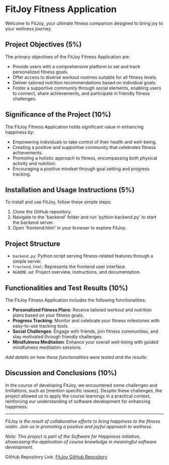 # FitJoy Fitness Application

Welcome to FitJoy, your ultimate fitness companion designed to bring joy to your wellness journey.

## Project Objectives (5%)

The primary objectives of the FitJoy Fitness Application are:

- Provide users with a comprehensive platform to set and track personalized fitness goals.
- Offer access to diverse workout routines suitable for all fitness levels.
- Deliver tailored nutrition recommendations based on individual goals.
- Foster a supportive community through social elements, enabling users to connect, share achievements, and participate in friendly fitness challenges.

## Significance of the Project (10%)

The FitJoy Fitness Application holds significant value in enhancing happiness by:

- Empowering individuals to take control of their health and well-being.
- Creating a positive and supportive community that celebrates fitness achievements.
- Promoting a holistic approach to fitness, encompassing both physical activity and nutrition.
- Encouraging a positive mindset through goal setting and progress tracking.

## Installation and Usage Instructions (5%)

To install and use FitJoy, follow these simple steps:

1. Clone the GitHub repository.
2. Navigate to the 'backend' folder and run 'python backend.py' to start the backend server.
3. Open 'frontend.html' in your browser to explore FitJoy.

## Project Structure

- `backend.py`: Python script serving fitness-related features through a simple server.
- `frontend.html`: Represents the frontend user interface.
- `README.md`: Project overview, instructions, and documentation.

## Functionalities and Test Results (10%)

The FitJoy Fitness Application includes the following functionalities:

- **Personalized Fitness Plans**: Receive tailored workout and nutrition plans based on your fitness goals.
- **Progress Tracking**: Monitor and celebrate your fitness milestones with easy-to-use tracking tools.
- **Social Challenges**: Engage with friends, join fitness communities, and stay motivated through friendly challenges.
- **Mindfulness Meditation**: Enhance your overall well-being with guided mindfulness meditation sessions.

*Add details on how these functionalities were tested and the results.*

## Discussion and Conclusions (10%)

In the course of developing FitJoy, we encountered some challenges and limitations, such as [mention specific issues]. Despite these challenges, the project allowed us to apply the course learnings in a practical context, reinforcing our understanding of software development for enhancing happiness.

---

*FitJoy is the result of collaborative efforts to bring happiness to the fitness realm. Join us in promoting a positive and joyful approach to wellness.*

*Note: This project is part of the Software for Happiness initiative, showcasing the application of course knowledge in meaningful software development.*

GitHub Repository Link: [FitJoy GitHub Repository](https://github.com/leceacodes/FITJOYY)
